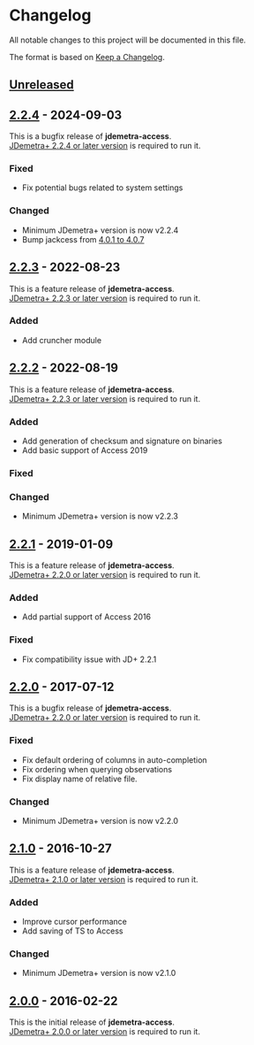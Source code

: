 # Changelog

All notable changes to this project will be documented in this file.

The format is based on [Keep a Changelog](https://keepachangelog.com/en/1.0.0/).

## [Unreleased]

## [2.2.4] - 2024-09-03

This is a bugfix release of **jdemetra-access**.  
[JDemetra+ 2.2.4 or later version](https://github.com/jdemetra/jdemetra-app/releases) is required to run it.

### Fixed

- Fix potential bugs related to system settings

### Changed

- Minimum JDemetra+ version is now v2.2.4
- Bump jackcess from [4.0.1 to 4.0.7](https://sourceforge.net/p/jackcess/news/)

## [2.2.3] - 2022-08-23

This is a feature release of **jdemetra-access**.  
[JDemetra+ 2.2.3 or later version](https://github.com/jdemetra/jdemetra-app/releases) is required to run it.

### Added

- Add cruncher module

## [2.2.2] - 2022-08-19

This is a feature release of **jdemetra-access**.  
[JDemetra+ 2.2.3 or later version](https://github.com/jdemetra/jdemetra-app/releases) is required to run it.

### Added

- Add generation of checksum and signature on binaries
- Add basic support of Access 2019

### Fixed

### Changed

- Minimum JDemetra+ version is now v2.2.3

## [2.2.1] - 2019-01-09

This is a feature release of **jdemetra-access**.  
[JDemetra+ 2.2.0 or later version](https://github.com/jdemetra/jdemetra-app/releases) is required to run it.

### Added

- Add partial support of Access 2016

### Fixed

- Fix compatibility issue with JD+ 2.2.1

## [2.2.0] - 2017-07-12

This is a bugfix release of **jdemetra-access**.  
[JDemetra+ 2.2.0 or later version](https://github.com/jdemetra/jdemetra-app/releases) is required to run it.

### Fixed

- Fix default ordering of columns in auto-completion
- Fix ordering when querying observations
- Fix display name of relative file.

### Changed

- Minimum JDemetra+ version is now v2.2.0

## [2.1.0] - 2016-10-27

This is a feature release of **jdemetra-access**.  
[JDemetra+ 2.1.0 or later version](https://github.com/jdemetra/jdemetra-app/releases) is required to run it.

### Added

- Improve cursor performance
- Add saving of TS to Access

### Changed

- Minimum JDemetra+ version is now v2.1.0

## [2.0.0] - 2016-02-22

This is the initial release of **jdemetra-access**.  
[JDemetra+ 2.0.0 or later version](https://github.com/jdemetra/jdemetra-app/releases) is required to run it.

[Unreleased]: https://github.com/nbbrd/jdemetra-access/compare/v2.2.4...HEAD
[2.2.4]: https://github.com/nbbrd/jdemetra-access/compare/v2.2.3...v2.2.4
[2.2.3]: https://github.com/nbbrd/jdemetra-access/compare/v2.2.2...v2.2.3
[2.2.2]: https://github.com/nbbrd/jdemetra-access/compare/v2.2.1...v2.2.2
[2.2.1]: https://github.com/nbbrd/jdemetra-access/compare/v2.2.0...v2.2.1
[2.2.0]: https://github.com/nbbrd/jdemetra-access/compare/v2.1.0...v2.2.0
[2.1.0]: https://github.com/nbbrd/jdemetra-access/compare/v2.0.0...v2.1.0
[2.0.0]: https://github.com/nbbrd/jdemetra-access/releases/tag/v2.0.0
